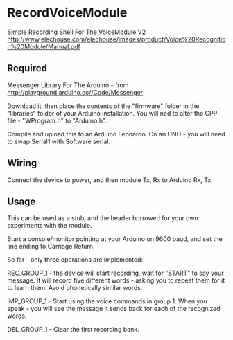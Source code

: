 RecordVoiceModule
=================

Simple Recording Shell For The VoiceModule V2
http://www.elechouse.com/elechouse/images/product/Voice%20Recognition%20Module/Manual.pdf

Required
--------

Messenger Library For The Arduino - 
from http://playground.arduino.cc//Code/Messenger

Download it, then place the contents of the "firmware" folder in the "libraries" folder of your Arduino installation. You will ned to alter the CPP file - "WProgram.h" to "Arduino.h".

Compile and upload this to an Arduino Leonardo. On an UNO - you will need to swap Serial1 with Software serial.

Wiring
------

Connect the device to power, and then module Tx, Rx to Arduino Rx, Tx.

Usage
-----

This can be used as a stub, and the header borrowed for your own experiments with the module.

Start a console/monitor pointing at your Arduino on 9600 baud, and set the line ending to Carriage Return.

So far - only three operations are implemented:

REC_GROUP_1 - the device will start recording, wait for "START" to say your message. It will record five different words - asking you to repeat them for it to learn them. Avoid phonetically similar words.

IMP_GROUP_1 - Start using the voice commands in group 1. When you speak - you will see the message it sends back for each of the recognized words.

DEL_GROUP_1 - Clear the first recording bank.

